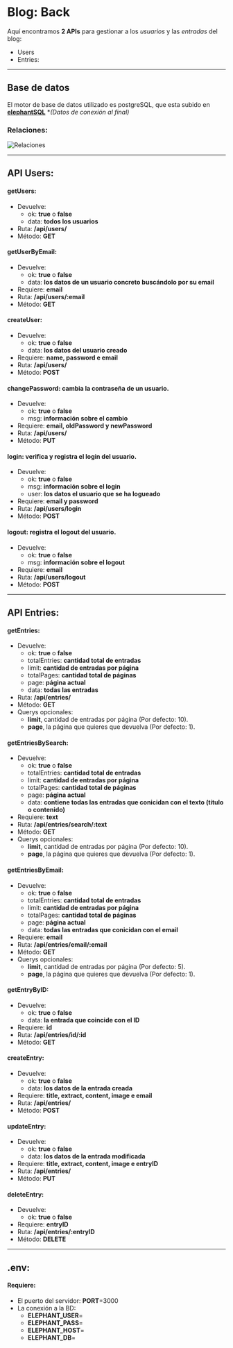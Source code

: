 # Blog: Back

Aquí encontramos **2 APIs** para gestionar a los *usuarios* y las *entradas* del blog:
* Users
* Entries:

---
## Base de datos
El motor de base de datos utilizado es postgreSQL, que esta subido en **[elephantSQL](https://www.elephantsql.com/)**
\**(Datos de conexión al final)*

### Relaciones:
![Relaciones](Relaciones.png)

---
## API Users:

#### **getUsers:**
* Devuelve:
    * ok: **true** o **false**
    * data: **todos los usuarios**
* Ruta: **/api/users/**
* Método: **GET**
  
#### **getUserByEmail:**
* Devuelve: 
    * ok: **true** o **false**
    * data: **los datos de un usuario concreto buscándolo por su email**
* Requiere: **email**
* Ruta: **/api/users/:email**
* Método: **GET**

#### **createUser:** 
* Devuelve:
    * ok: **true** o **false**
    * data: **los datos del usuario creado**
* Requiere: **name, password e email**
* Ruta: **/api/users/**
* Método: **POST**

#### **changePassword:** cambia la contraseña de un usuario.
* Devuelve:
    * ok: **true** o **false**
    * msg: **información sobre el cambio**
* Requiere: **email, oldPassword y newPassword**
* Ruta: **/api/users/**
* Método: **PUT**

#### **login:** verifica y registra el login del usuario.
* Devuelve:
    * ok: **true** o **false**
    * msg: **información sobre el login**
    * user: **los datos el usuario que se ha logueado**
* Requiere: **email y password**
* Ruta: **/api/users/login**
* Método: **POST**

#### **logout:** registra el logout del usuario.
* Devuelve:
    * ok: **true** o **false**
    * msg: **información sobre el logout**
* Requiere: **email**
* Ruta: **/api/users/logout**
* Método: **POST**

---
## API Entries:
#### **getEntries:**
* Devuelve:
  * ok: **true** o **false**
  * totalEntries: **cantidad total de entradas**
  * limit: **cantidad de entradas por página**
  * totalPages: **cantidad total de páginas**
  * page: **página actual**
  * data: **todas las entradas**
* Ruta: **/api/entries/**
* Método: **GET**
* Querys opcionales: 
    * **limit**, cantidad de entradas por página (Por defecto: 10).
    * **page**, la página que quieres que devuelva (Por defecto: 1).  
  
#### **getEntriesBySearch:** 
* Devuelve:
  * ok: **true** o **false**
  * totalEntries: **cantidad total de entradas**
  * limit: **cantidad de entradas por página**
  * totalPages: **cantidad total de páginas**
  * page: **página actual**
  * data: **contiene todas las entradas que conicidan con el texto (título o contenido)**
* Requiere: **text**
* Ruta: **/api/entries/search/:text**
* Método: **GET**
* Querys opcionales: 
  * **limit**, cantidad de entradas por página (Por defecto: 10).
  * **page**, la página que quieres que devuelva (Por defecto: 1).

#### **getEntriesByEmail:** 
* Devuelve: 
    * ok: **true** o **false**
    * totalEntries: **cantidad total de entradas**
    * limit: **cantidad de entradas por página**
    * totalPages: **cantidad total de páginas**
    * page: **página actual**
    * data: **todas las entradas que conicidan con el email**
* Requiere: **email**
* Ruta: **/api/entries/email/:email**
* Método: **GET**
* Querys opcionales: 
    * **limit**, cantidad de entradas por página (Por defecto: 5).
    * **page**, la página que quieres que devuelva (Por defecto: 1).

#### **getEntryByID:** 
* Devuelve: 
    * ok: **true** o **false**
    * data: **la entrada que coincide con el ID**            
* Requiere: **id**
* Ruta: **/api/entries/id/:id**
* Método: **GET**

#### **createEntry:** 
* Devuelve: 
    * ok: **true** o **false**
    * data: **los datos de la entrada creada**
* Requiere: **title, extract, content, image e email**
* Ruta: **/api/entries/**
* Método: **POST**

#### **updateEntry:** 
* Devuelve: 
    * ok: **true** o **false**
    * data: **los datos de la entrada modificada**
* Requiere: **title, extract, content, image e entryID**
* Ruta: **/api/entries/**
* Método: **PUT**

#### **deleteEntry:** 
* Devuelve: 
    * ok: **true** o **false**
* Requiere: **entryID**
* Ruta: **/api/entries/:entryID**
* Método: **DELETE**

---
## .env:
#### Requiere:
* El puerto del servidor: **PORT**=3000
* La conexión a la BD:
    * **ELEPHANT_USER**=
    * **ELEPHANT_PASS**=
    * **ELEPHANT_HOST**=
    * **ELEPHANT_DB**=

